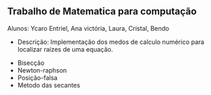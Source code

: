 ## Trabalho de Matematica para computação

Alunos: Ycaro Entriel, Ana victória, Laura, Cristal, Bendo

* Descrição: Implementação dos medos de calculo numérico para localizar raízes de uma equação.
- Bisecção
- Newton-raphson
- Posição-falsa
- Metodo das secantes
